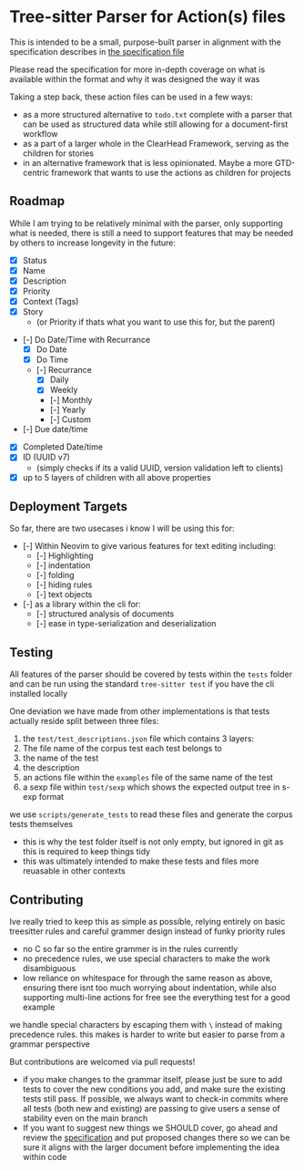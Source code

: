 # Tree-sitter Parser for Action(s) files
This is intended to be a small, purpose-built parser in alignment with the specification describes in [the specification file](./docs/action_specification.md) 

Please read the specification for more in-depth coverage on what is available within the format and why it was designed the way it was

Taking a step back, these action files can be used in a few ways:
- as a more structured alternative to `todo.txt` complete with a parser that can be used as structured data while still allowing for a document-first workflow
- as a part of a larger whole in the ClearHead Framework, serving as the children for stories
- in an alternative framework that is less opinionated. Maybe a more GTD-centric framework that wants to use the actions as children for projects

## Roadmap
While I am trying to be relatively minimal with the parser, only supporting what is needed, there is still a need to support features that may be needed by others to increase longevity in the future:
- [x] Status
- [x] Name
- [x] Description
- [x] Priority
- [x] Context (Tags)
- [x] Story 
    - (or Priority if thats what you want to use this for, but the parent)
- [-] Do Date/Time with Recurrance
    - [x] Do Date
    - [x] Do Time
    - [-] Recurrance
        - [x] Daily
        - [x] Weekly
        - [-] Monthly
        - [-] Yearly
        - [-] Custom
- [-] Due date/time
- [x] Completed Date/time
- [x] ID (UUID v7) 
    - (simply checks if its a valid UUID, version validation left to clients)
- [x] up to 5 layers of children with all above properties

## Deployment Targets
So far, there are two usecases i know I will be using this for:
- [-] Within Neovim to give various features for text editing including:
    - [-] Highlighting
    - [-] indentation
    - [-] folding
    - [-] hiding rules
    - [-] text objects
- [-] as a library within the cli for:
    - [-] structured analysis of documents
    - [-] ease in type-serialization and deserialization

## Testing
All features of the parser should be covered by tests within the `tests` folder and can be run using the standard `tree-sitter test` if you have the cli installed locally

One deviation we have made from other implementations is that tests actually reside split between three files:
1. the `test/test_descriptions.json` file which contains 3 layers:
  1. The file name of the corpus test each test belongs to
  2. the name of the test
  3. the description
2. an actions file within the `examples` file of the same name of the test
3. a sexp file within `test/sexp` which shows the expected output tree in s-exp format

we use `scripts/generate_tests` to read these files and generate the corpus tests themselves
- this is why the test folder itself is not only empty, but ignored in git as this is required to keep things tidy
- this was ultimately intended to make these tests and files more reuasable in other contexts

## Contributing
Ive really tried to keep this as simple as possible, relying entirely on basic treesitter rules and careful grammer design instead of funky priority rules
- no C so far so the entire grammer is in the rules currently
- no precedence rules, we use special characters to make the work disambiguous
- low reliance on whitespace for through the same reason as above, ensuring there isnt too much worrying about indentation, while also supporting multi-line actions for free
see the everything test for a good example

we handle special characters by escaping them with `\` instead of making precedence rules. this makes is harder to write but easier to parse from a grammar perspective

But contributions are welcomed via pull requests! 
- if you make changes to the grammar itself, please just be sure to add tests to cover the new conditions you add, and make sure the existing tests still pass.
If possible, we always want to check-in commits where all tests (both new and existing) are passing to give users a sense of stability even on the main branch
- If you want to suggest new things we SHOULD cover, go ahead and review the [specification](./docs/action_specification.md) and put proposed changes there so we can be sure it aligns with the larger document before implementing the idea within code
